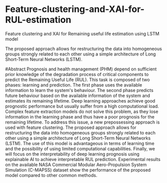 # Feature-clustering-and-XAI-for-RUL-estimation
Feature clustering and XAI for Remaining useful life estimation using LSTM model

The proposed approach allows for restructuring the data into homogeneous groups strongly related to each other using a simple architecture of Long Short-Term Neural Networks (LSTM).


#Abstract
Prognosis and health management (PHM) depend on sufficient prior knowledge of the degradation process of critical components to predict the Remaining Useful Life (RUL).
This task is composed of two phases: learning and prediction. The first phase uses the available information to learn the system's behaviour. The second phase predicts future behaviour based on the available information of the system and estimates its remaining lifetime. Deep learning approaches achieve good prognostic performance but usually suffer from a high computational load. Complex feature extraction models do not solve this problem, as they lose information in the learning phase and thus have a poor prognosis for the remaining lifetime. To address this issue, a new prepossessing approach is used with feature clustering. The proposed approach allows for restructuring the data into homogeneous groups strongly related to each other using a simple architecture of Long Short-Term Neural Networks (LSTM). The use of this model is advantageous in terms of learning time and the possibility of using limited computational capabilities. Finally, we will focus on the interpretability of deep learning prognosis using explainable AI to achieve interpretable RUL prediction. 
Experimental results on the available NASA Commercial Modular Aero-Propulsion System Simulation (C-MAPSS) dataset show the performance of the proposed model compared to other common methods.
